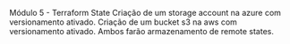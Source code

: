 Módulo 5 - Terraform State
Criação de um storage account na azure com versionamento ativado.
Criação de um bucket s3 na aws com versionamento ativado.
Ambos farão armazenamento de remote states. 